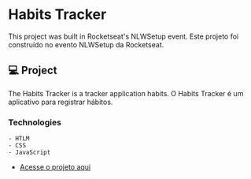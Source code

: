 # Habits Tracker
This project was built in Rocketseat's NLWSetup event.
Este projeto foi construído no evento NLWSetup da Rocketseat.

## 💻 Project
The Habits Tracker is a tracker application habits. 
O Habits Tracker é um aplicativo para registrar hábitos.

### Technologies
    - HTLM
    - CSS
    - JavaScript

- [Acesse o projeto aqui](https://thiagorodriguesdutra.github.io/habits/)
